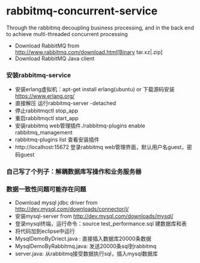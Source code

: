 # rabbitmq-concurrent-service
Through the rabbitmq decoupling business processing, and in the back end to achieve multi-threaded concurrent processing

* Download RabbitMQ from http://www.rabbitmq.com/download.html[Binary tar.xz|.zip]
* Download RabbitMQ Java client

### 安装rabbitmq-service
* 安装erlang虚拟机：apt-get install erlang(ubuntu) or 下载源码安装 https://www.erlang.org/
* 直接解压 运行rabbitmq-server -detached 
* 停止rabbitmqctl stop_app
* 重启rabbitmqctl start_app
* 安装rabbitmq web管理插件./rabbitmq-plugins enable rabbitmq_management
* rabbitmq-plugins list 查看安装插件
* http://localhost:15672 登录rabbitmq web管理界面，默认用户名guest，密码guest

### 自己写了个列子：解耦数据库写操作和业务服务器
### 数据一致性问题可能存在问题
* Download mysql jdbc driver from http://dev.mysql.com/downloads/connector/j/
* 安装mysql-server from http://dev.mysql.com/downloads/mysql/
* 登录mysql终端，运行命令：source test_performance.sql 建数据库和表
* 将代码加到eclipse中运行
* MysqlDemoByDriect.java  : 直接插入数据库20000条数据
* MysqlDemoByRabbitmq.java: 发送20000条sql到rabbitmq
* server.java: 从rabbitmq接受数据执行sql，插入mysql数据库